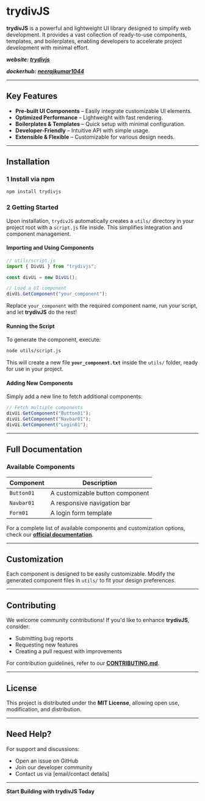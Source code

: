 # trydivJS

**trydivJS** is a powerful and lightweight UI library designed to simplify web development. It provides a vast collection of ready-to-use components, templates, and boilerplates, enabling developers to accelerate project development with minimal effort.

***website: [trydivjs](https://divjs.vercel.app/)***

***dockerhub: [neerajkumar1044](https://hub.docker.com/repository/docker/neerajkumar1044/divjs/general)***

---

##  Key Features

-  **Pre-built UI Components** – Easily integrate customizable UI elements.
-  **Optimized Performance** – Lightweight with fast rendering.
-  **Boilerplates & Templates** – Quick setup with minimal configuration.
-  **Developer-Friendly** – Intuitive API with simple usage.
-  **Extensible & Flexible** – Customizable for various design needs.

---

##  Installation

### 1️ Install via npm

```sh
npm install trydivjs
```

### 2️ Getting Started

Upon installation, `trydivJS` automatically creates a `utils/` directory in your project root with a `script.js` file inside. This simplifies integration and component management.

####  Importing and Using Components

```javascript
// utils/script.js
import { DivUi } from "trydivjs";

const divUi = new DivUi();

// Load a UI component
divUi.GetComponent("your_component");
```

Replace `your_component` with the required component name, run your script, and let **trydivJS** do the rest!

####  Running the Script

To generate the component, execute:

```sh
node utils/script.js
```

This will create a new file **`your_component.txt`** inside the `utils/` folder, ready for use in your project.

####  Adding New Components

Simply add a new line to fetch additional components:

```javascript
// Fetch multiple components
divUi.GetComponent("Button01");
divUi.GetComponent("Navbar01");
divUi.GetComponent("Login01");
```

---

##  Full Documentation

### Available Components

| Component | Description |
|-----------|-------------|
| `Button01` | A customizable button component |
| `Navbar01` | A responsive navigation bar |
| `Form01`  | A login form template |

For a complete list of available components and customization options, check our **[official documentation](https://divjs.vercel.app/)**.

---

##  Customization

Each component is designed to be easily customizable. Modify the generated component files in `utils/` to fit your design preferences.

---

##  Contributing

We welcome community contributions! If you'd like to enhance **trydivJS**, consider:

- Submitting bug reports
- Requesting new features
- Creating a pull request with improvements

For contribution guidelines, refer to our **[CONTRIBUTING.md](#)**.

---

##  License

This project is distributed under the **MIT License**, allowing open use, modification, and distribution.

---

##  Need Help?

For support and discussions:
- Open an issue on GitHub
- Join our developer community
- Contact us via [email/contact details]

---

**Start Building with trydivJS Today**

